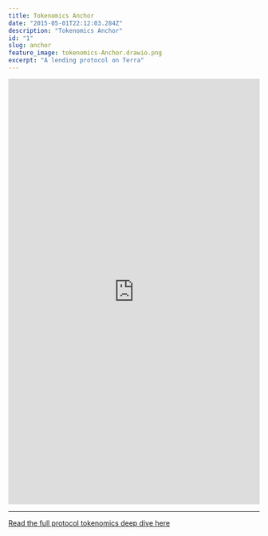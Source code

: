 ```yaml
---
title: Tokenomics Anchor
date: "2015-05-01T22:12:03.284Z"
description: "Tokenomics Anchor"
id: "1"
slug: anchor
feature_image: tokenomics-Anchor.drawio.png
excerpt: "A lending protocol on Terra"
---
```


<iframe frameborder="0" style="width:100%;height:851px;" src="https://viewer.diagrams.net/?tags=%7B%7D&highlight=0000ff&edit=_blank&layers=1&nav=1&page-id=5l1hUfCse6i7AismQerv&title=tokenomics.drawio#Uhttps%3A%2F%2Fdrive.google.com%2Fuc%3Fid%3D1m5M91-jV45O-Az0KiS_O32K4mwrYJmLV%26export%3Ddownload"></iframe>

---

[Read the full protocol tokenomics deep dive here](https://fstrauf.substack.com/p/tokenomics-101-terra-ecosystem)
